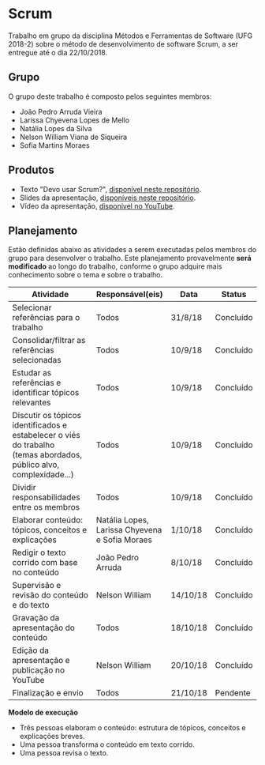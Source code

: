 # Scrum

Trabalho em grupo da disciplina Métodos e Ferramentas de Software (UFG 2018-2) sobre o método de desenvolvimento de software Scrum, a ser entregue até o dia 22/10/2018.

## Grupo

O grupo deste trabalho é composto pelos seguintes membros:

- João Pedro Arruda Vieira
- Larissa Chyevena Lopes de Mello
- Natália Lopes da Silva
- Nelson William Viana de Siqueira
- Sofia Martins Moraes

## Produtos

- Texto "Devo usar Scrum?", [disponível neste repositório](devo%20usar%20scrum.md).
- Slides da apresentação, [disponíveis neste repositório](apresentacao/Devo%20usar%20Scrum_.pdf).
- Vídeo da apresentação, [disponível no YouTube](https://youtu.be/KblLdKUafMY).

## Planejamento

Estão definidas abaixo as atividades a serem executadas pelos membros do grupo para desenvolver o trabalho. Este planejamento provavelmente **será modificado** ao longo do trabalho, conforme o grupo adquire mais conhecimento sobre o tema e sobre o trabalho.

| Atividade | Responsável(eis) | Data | Status |
|---|---|---|---|
| Selecionar referências para o trabalho | Todos  | 31/8/18 | Concluído |
| Consolidar/filtrar as referências selecionadas | Todos  | 10/9/18 | Concluído |
| Estudar as referências e identificar tópicos relevantes | Todos  | 10/9/18 | Concluído |
| Discutir os tópicos identificados e estabelecer o viés do trabalho<br>(temas abordados, público alvo, complexidade...) | Todos | 10/9/18 | Concluído |
| Dividir responsabilidades entre os membros | Todos  | 10/9/18 | Concluído |
| Elaborar conteúdo: tópicos, conceitos e explicações | Natália Lopes,<br>Larissa Chyevena<br>e Sofia Moraes | 1/10/18 | Concluído |
| Redigir o texto corrido com base no conteúdo | João Pedro Arruda | 8/10/18 | Concluído |
| Supervisão e revisão do conteúdo e do texto | Nelson William | 14/10/18 | Concluído |
| Gravação da apresentação do conteúdo | Todos | 18/10/18 | Concluído |
| Edição da apresentação e publicação no YouTube | Nelson William | 20/10/18 | Concluído |
| Finalização e envio | Todos | 21/10/18 | Pendente |

**Modelo de execução**
- Três pessoas elaboram o conteúdo: estrutura de tópicos, conceitos e explicações breves.
- Uma pessoa transforma o conteúdo em texto corrido.
- Uma pessoa revisa o texto.
